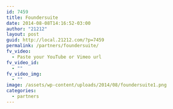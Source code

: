 ```yaml
---
id: 7459
title: Foundersuite
date: 2014-08-08T14:16:52-03:00
author: "21212"
layout: post
guid: http://local.21212.com/?p=7459
permalink: /partners/foundersuite/
fv_video:
  - Paste your YouTube or Vimeo url
fv_video_id:
  - ""
fv_video_img:
  - ""
image: /assets/wp-content/uploads/2014/08/foundersuite1.png
categories:
  - partners
---
```

